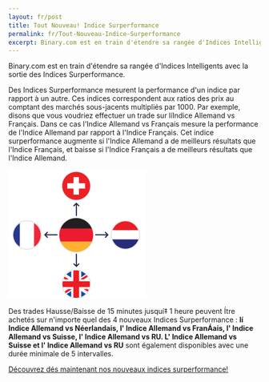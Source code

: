 ```yaml
---
layout: fr/post
title: Tout Nouveau! Indice Surperformance
permalink: fr/Tout-Nouveau-Indice-Surperformance
excerpt: Binary.com est en train d'étendre sa rangée d'Indices Intelligents avec la sortie des Indices Surperformance.
---
```


Binary.com est en train d'étendre sa rangée d'Indices Intelligents avec la sortie des Indices Surperformance.

Des Indices Surperformance mesurent la performance d'un indice par rapport à un autre. Ces indices correspondent aux ratios des prix au comptant des marchés sous-jacents multipliés par 1000. Par exemple, disons que vous voudriez effectuer un trade sur líIndice Allemand vs Français. Dans ce cas l'Indice Allemand vs Français mesure la performance de l'Indice Allemand par rapport à l'Indice Français. Cet indice surperformance augmente si l'Indice Allemand a de meilleurs résultats que l'Indice Français, et baisse si l'Indice Français a de meilleurs résultats que l'Indice Allemand.

![](/post_images/Out-Performance.png)

Des trades Hausse/Baisse de 15 minutes jusquí‡ 1 heure peuvent Ítre achetés sur n'importe quel des 4 nouveaux Indices Surperformance : **lí Indice Allemand vs Néerlandais, l' Indice Allemand vs FranÁais, l' Indice Allemand vs Suisse, l' Indice Allemand vs RU. L' Indice Allemand vs Suisse et l' Indice Allemand vs RU** sont également disponibles avec une durée minimale de 5 intervalles.

[Découvrez dés maintenant nos nouveaux indices surperformance!](https://www.binary.com/c/trade.cgi?market=smarties&time=15m&form_name=risefall&expiry_&amount_&H=S0P&currency=USD&underlying_symbol=OPIDAXAEX&amount=100&date_&&l=FR&utm_medium=social&utm_source=blog&utm_content=whatsnew)



